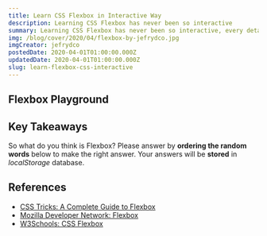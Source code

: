 ```yaml
---
title: Learn CSS Flexbox in Interactive Way
description: Learning CSS Flexbox has never been so interactive
summary: Learning CSS Flexbox has never been so interactive, every detail of Flexbox properties can be played with full flexibility. Learn for yourself and find the answers yourself.
img: /blog/cover/2020/04/flexbox-by-jefrydco.jpg
imgCreator: jefrydco
postedDate: 2020-04-01T01:00:00.000Z
updatedDate: 2020-04-01T01:00:00.000Z
slug: learn-flexbox-css-interactive
---
```


<app-amp-notice :to="{ name: 'blog-slug', params: { slug: 'learn-flexbox-css-interactive' } }" label="Learn CSS Flexbox in Interactive Way"></app-amp-notice>

## Flexbox Playground

<app-flexbox></app-flexbox>

## Key Takeaways

So what do you think is Flexbox? Please answer by **ordering the random words** below to make the right answer. Your answers will be **stored** in _localStorage_ database.

<app-form></app-form>

## References
- [CSS Tricks: A Complete Guide to Flexbox](https://css-tricks.com/snippets/css/a-guide-to-flexbox/)
- [Mozilla Developer Network: Flexbox](https://developer.mozilla.org/en-US/docs/Learn/CSS/CSS_layout/Flexbox)
- [W3Schools: CSS Flexbox](https://www.w3schools.com/css/css3_flexbox.asp)